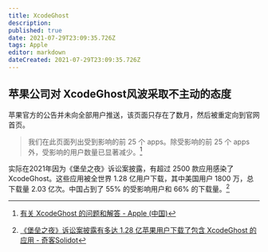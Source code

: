 ```yaml
---
title: XcodeGhost
description: 
published: true
date: 2021-07-29T23:09:35.726Z
tags: Apple
editor: markdown
dateCreated: 2021-07-29T23:09:35.726Z
---
```


## 苹果公司对 XcodeGhost风波采取不主动的态度

苹果官方的公告并未向全部用户推送，该页面只存在了数月，然后被重定向到官网首页。

> 我们在此页面列出受到影响的前 25 个 apps。除受影响的前 25 个 apps 外，受影响的用户数量已显著减少。[^XGO]

[^XGO]: [有关 XcodeGhost 的问题和解答 - Apple (中国)](https://web.archive.org/web/20150927035443/https://www.apple.com/cn/xcodeghost/)

实际在2021年因为《堡垒之夜》诉讼案披露，有超过 2500 款应用感染了 XcodeGhost。这些应用被全世界 1.28 亿用户下载，其中美国用户 1800 万，总下载量 2.03 亿次。中国占到了 55% 的受影响用户和 66% 的下载量。[^67718]

[^67718]: [《堡垒之夜》诉讼案披露有多达 1.28 亿苹果用户下载了包含 XcodeGhost 的应用 - 奇客Solidot](https://web.archive.org/web/20210530020903/https://www.solidot.org/story?sid=67718)

